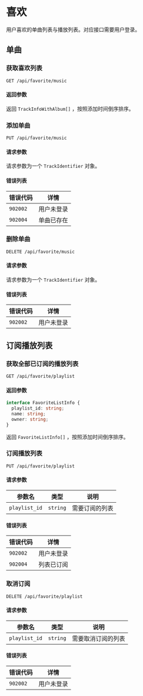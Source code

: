 # 喜欢

用户喜欢的单曲列表与播放列表。对应接口需要用户登录。

## 单曲

### 获取喜欢列表

`GET /api/favorite/music`

#### 返回参数

返回 `TrackInfoWithAlbum[]` ，按照添加时间倒序排序。

### 添加单曲

`PUT /api/favorite/music`

#### 请求参数

请求参数为一个 `TrackIdentifier` 对象。

#### 错误列表

| 错误代码 | 详情       |
| -------- | ---------- |
| `902002` | 用户未登录 |
| `902004` | 单曲已存在 |

### 删除单曲

`DELETE /api/favorite/music`

#### 请求参数

请求参数为一个 `TrackIdentifier` 对象。

#### 错误列表

| 错误代码 | 详情       |
| -------- | ---------- |
| `902002` | 用户未登录 |

## 订阅播放列表

### 获取全部已订阅的播放列表

`GET /api/favorite/playlist`

#### 返回参数

```ts
interface FavoriteListInfo {
  playlist_id: string;
  name: string;
  owner: string;
}
```

返回 `FavoriteListInfo[]` ，按照添加时间倒序排序。

### 订阅播放列表

`PUT /api/favorite/playlist`

#### 请求参数

| 参数名        | 类型     | 说明           |
| ------------- | -------- | -------------- |
| `playlist_id` | `string` | 需要订阅的列表 |

#### 错误列表

| 错误代码 | 详情       |
| -------- | ---------- |
| `902002` | 用户未登录 |
| `902004` | 列表已订阅 |

### 取消订阅

`DELETE /api/favorite/playlist`

#### 请求参数

| 参数名        | 类型     | 说明               |
| ------------- | -------- | ------------------ |
| `playlist_id` | `string` | 需要取消订阅的列表 |

#### 错误列表

| 错误代码 | 详情       |
| -------- | ---------- |
| `902002` | 用户未登录 |
